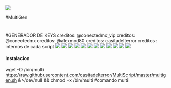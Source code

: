   
![](https://github.com/casitadelterror/MultiScript/raw/master/imagen/20201117-161843.png)

#MultiGen
#
#GENERADOR DE KEYS
creditos: @conectedmx_vip
creditos: @conectedmx
creditos: @alexmod80
creditos: casitadelterror
creditos : internos de cada script
![](https://img.shields.io/badge/Ubuntu-14.04-orange)
![](https://img.shields.io/badge/Ubuntu-14.10-orange)
![](https://img.shields.io/badge/Ubuntu-16.04-orange)
![](https://img.shields.io/badge/Ubuntu-16.10-orange)
![](https://img.shields.io/badge/Ubuntu-18.04-orange)
![](https://img.shields.io/badge/Ubuntu-18.10-orange)
![](https://img.shields.io/badge/Ubuntu-19.04-orange)
![](https://img.shields.io/badge/Ubuntu-19.10-orange)
![](https://img.shields.io/badge/Debian-7-red)
![](https://img.shields.io/badge/Debian-8-red)
![](https://img.shields.io/badge/Debian-9-red)
![](https://img.shields.io/badge/Debian-10-red)

#### Instalacion
wget -O /bin/multi https://raw.githubusercontent.com/casitadelterror/MultiScript/master/multigen.sh &>/dev/null && chmod +x /bin/multi
#comando
multi 
